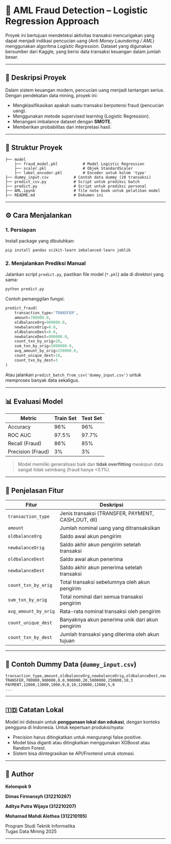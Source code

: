 
# 💼 AML Fraud Detection – Logistic Regression Approach

Proyek ini bertujuan mendeteksi aktivitas transaksi mencurigakan yang dapat menjadi indikasi pencucian uang (*Anti Money Laundering / AML*) menggunakan algoritma *Logistic Regression*. Dataset yang digunakan bersumber dari Kaggle, yang berisi data transaksi keuangan dalam jumlah besar.

---

## 📌 Deskripsi Proyek

Dalam sistem keuangan modern, pencucian uang menjadi tantangan serius. Dengan pendekatan data mining, proyek ini:
- Mengklasifikasikan apakah suatu transaksi berpotensi fraud (pencucian uang).
- Menggunakan metode supervised learning (Logistic Regression).
- Menangani imbalance dataset dengan **SMOTE**.
- Memberikan probabilitas dan interpretasi hasil.

---

## 📁 Struktur Proyek

```
├── model
    ├── fraud_model.pkl           # Model Logistic Regression
    ├── scaler.pkl                # Objek StandardScaler
    ├── label_encoder.pkl         # Encoder untuk kolom 'type'
├── dummy_input.csv           # Contoh data dummy (20 transaksi)
├── predict_csv.py            # Script untuk prediksi batch
├── predict.py                # Script untuk prediksi personal
├── AML.ipynb                 # file note book untuk pelatihan model
├── README.md                 # Dokumen ini
```

---

## ⚙️ Cara Menjalankan

### 1. Persiapan
Install package yang dibutuhkan:
```bash
pip install pandas scikit-learn imbalanced-learn joblib
```

### 2. Menjalankan Prediksi Manual
Jalankan script `predict.py`, pastikan file model (`*.pkl`) ada di direktori yang sama:
```bash
python predict.py
```

Contoh pemanggilan fungsi:
```python
predict_fraud(
    transaction_type='TRANSFER',
    amount=700000.0,
    oldbalanceOrg=900000.0,
    newbalanceOrig=0.0,
    oldbalanceDest=0.0,
    newbalanceDest=900000.0,
    count_txn_by_orig=20,
    sum_txn_by_orig=5000000.0,
    avg_amount_by_orig=250000.0,
    count_unique_dest=10,
    count_txn_by_dest=3
)
```

Atau jalankan `predict_batch_from_csv('dummy_input.csv')` untuk memproses banyak data sekaligus.

---

## 📊 Evaluasi Model

| Metric              | Train Set | Test Set |
|---------------------|-----------|----------|
| Accuracy            | 96%       | 96%      |
| ROC AUC             | 97.5%     | 97.7%    |
| Recall (Fraud)      | 86%       | 85%      |
| Precision (Fraud)   | 3%        | 3%       |

> Model memiliki generalisasi baik dan **tidak overfitting** meskipun data sangat tidak seimbang (fraud hanya <0.1%).

---

## 🔢 Penjelasan Fitur

| Fitur                  | Deskripsi                                                                 |
|------------------------|---------------------------------------------------------------------------|
| `transaction_type`     | Jenis transaksi (TRANSFER, PAYMENT, CASH_OUT, dll)                        |
| `amount`               | Jumlah nominal uang yang ditransaksikan                                   |
| `oldbalanceOrg`        | Saldo awal akun pengirim                                                  |
| `newbalanceOrig`       | Saldo akhir akun pengirim setelah transaksi                               |
| `oldbalanceDest`       | Saldo awal akun penerima                                                  |
| `newbalanceDest`       | Saldo akhir akun penerima setelah transaksi                               |
| `count_txn_by_orig`    | Total transaksi sebelumnya oleh akun pengirim                             |
| `sum_txn_by_orig`      | Total nominal dari semua transaksi pengirim                               |
| `avg_amount_by_orig`   | Rata-rata nominal transaksi oleh pengirim                                 |
| `count_unique_dest`    | Banyaknya akun penerima unik dari akun pengirim                           |
| `count_txn_by_dest`    | Jumlah transaksi yang diterima oleh akun tujuan                           |

---

## 📁 Contoh Dummy Data (`dummy_input.csv`)

```csv
transaction_type,amount,oldbalanceOrg,newbalanceOrig,oldbalanceDest,newbalanceDest,count_txn_by_orig,sum_txn_by_orig,avg_amount_by_orig,count_unique_dest,count_txn_by_dest
TRANSFER,700000,900000,0,0,900000,20,5000000,250000,10,3
PAYMENT,12000,13000,1000,0,0,10,120000,12000,5,0
...
```

---

## 🇮🇩 Catatan Lokal

Model ini didesain untuk **penggunaan lokal dan edukasi**, dengan konteks pengguna di Indonesia. Untuk keperluan produksi/nyata:
- Precision harus ditingkatkan untuk mengurangi false positive.
- Model bisa diganti atau ditingkatkan menggunakan XGBoost atau Random Forest.
- Sistem bisa diintegrasikan ke API/Frontend untuk otomasi.

---

## 👤 Author
**Kelompok 9**

**Dimas Firmansyh (312210267)**

**Aditya Putra Wijaya (312210207)**

**Mohamad Mahdi Alethea (312210195)**

Program Studi Teknik Informatika  
Tugas Data Mining 2025

---
